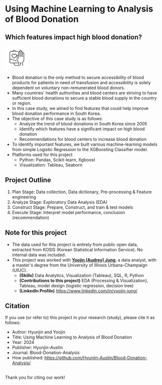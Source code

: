# Using Machine Learning to Analysis of Blood Donation
## Which features impact high blood donation? 
![Blood_donation_img](https://github.com/Hyunjin-Austin/Blood-Donation-Analysis/blob/b11e44c3af60536b0b2ee32221b31fb819231d94/icons8-blood-donation-78.png)
* Blood donation is the only method to secure accessibility of blood products for patients in need of transfusion and accessibility is solely dependent on voluntary non-remunerated blood donors.
* Many countries' health authorities and blood centers are striving to have sufficient blood donations to secure a stable blood supply in the country or region.
* In this case study, we aimed to find features that could help improve blood donation performance in South Korea.
* The objective of this case study is as follows:
  * Analyze the trend of blood donations in South Korea since 2005 
  * Identify which features have a significant impact on high blood donation
  * Recommendations for blood centers to increase blood donation
* To identify important features, we built various machine-learning models from simple Logistic Regression to the XGBoosting Classifier model.
* Platforms used for this project
  * Python: Pandas, Scikit-learn, Xgboost
  * Visualization: Tableau, Seaborn
## Project Outline
1. Plan Stage: Data collection, Data dictionary, Pre-processing & Feature engineering
2. Analyze Stage: Exploratory Data Analysis (EDA)
3. Construct Stage: Prepare, Construct, and train & test models 
4. Execute Stage: Interpret model performance, conclusion (recommendation)
## Note for this project
  * The data used for this project is entirely from public open data, extracted from KOSIS (Korean Statistical Information Service). No internal data was included.
  * This project was worked with <ins>**Yoojin (Audrey) Jung**</ins>, a data analyst, with a master's degree from the University of Illinois Urbana-Champaign (UIUC).
    * **(Skills)** Data Analytics, Visualization (Tableau), SQL, R, Python
    * **(Contributions to this project)** EDA (Processing & Visualization), Tableau, model design (logistic regression, decision tree)
    * **(LinkedIn Profile)** https://www.linkedin.com/in/yoojin-jung/
## Citation
If you use (or refer to) this project in your research (study), please cite it as follows:
  * Author: Hyunjin and Yoojin
  * Title: Using Machine Learning to Analysis of Blood Donation
  * Year: 2024
  * Publisher: Hyunjin-Austin
  * Journal: Blood-Donation-Analysis
  * How published: https://github.com/Hyunjin-Austin/Blood-Donation-Analysis/ <br><br>
  
Thank you for citing our work!
